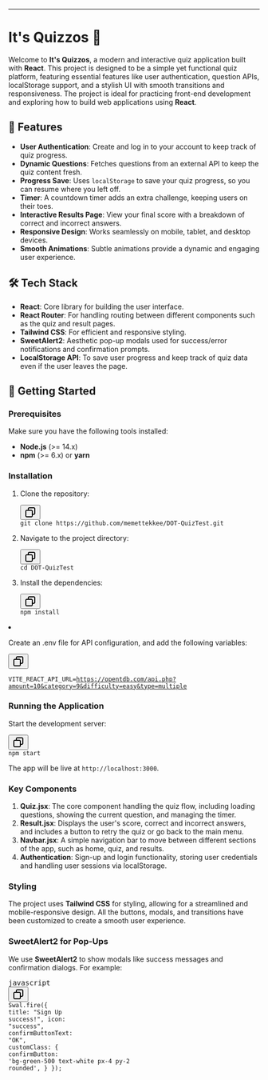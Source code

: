 <div class="w-full prose break-words markdown dark:prose-invert dark"><hr><h1>It's Quizzos 🎯</h1><p>Welcome to <strong>It's Quizzos</strong>, a modern and interactive quiz application built with <strong>React</strong>. This project is designed to be a simple yet functional quiz platform, featuring essential features like user authentication, question APIs, localStorage support, and a stylish UI with smooth transitions and responsiveness. The project is ideal for practicing front-end development and exploring how to build web applications using <strong>React</strong>.</p><h2>🌟 Features</h2><ul><li><strong>User Authentication</strong>: Create and log in to your account to keep track of quiz progress.</li><li><strong>Dynamic Questions</strong>: Fetches questions from an external API to keep the quiz content fresh.</li><li><strong>Progress Save</strong>: Uses <code>localStorage</code> to save your quiz progress, so you can resume where you left off.</li><li><strong>Timer</strong>: A countdown timer adds an extra challenge, keeping users on their toes.</li><li><strong>Interactive Results Page</strong>: View your final score with a breakdown of correct and incorrect answers.</li><li><strong>Responsive Design</strong>: Works seamlessly on mobile, tablet, and desktop devices.</li><li><strong>Smooth Animations</strong>: Subtle animations provide a dynamic and engaging user experience.</li></ul><h2>🛠️ Tech Stack</h2><ul><li><strong>React</strong>: Core library for building the user interface.</li><li><strong>React Router</strong>: For handling routing between different components such as the quiz and result pages.</li><li><strong>Tailwind CSS</strong>: For efficient and responsive styling.</li><li><strong>SweetAlert2</strong>: Aesthetic pop-up modals used for success/error notifications and confirmation prompts.</li><li><strong>LocalStorage API</strong>: To save user progress and keep track of quiz data even if the user leaves the page.</li></ul><h2>🚀 Getting Started</h2><h3>Prerequisites</h3><p>Make sure you have the following tools installed:</p><ul><li><strong>Node.js</strong> (&gt;= 14.x)</li><li><strong>npm</strong> (&gt;= 6.x) or <strong>yarn</strong></li></ul><h3>Installation</h3><ol><li><p>Clone the repository:</p><pre class="!overflow-visible"><div class="dark bg-gray-950 contain-inline-size rounded-md border-[0.5px] border-token-border-medium relative"><div class="flex items-center justify-between px-4 py-2 font-sans text-xs text-token-text-secondary bg-token-main-surface-secondary rounded-t-md h-9"></div><div class="sticky top-9 md:top-[5.75rem]"><div class="absolute bottom-0 flex items-center right-2 h-9"><div class="flex items-center px-2 font-sans text-xs rounded bg-token-main-surface-secondary text-token-text-secondary"><span class="" data-state="closed"><button class="flex items-center gap-1 py-1"><svg width="24" height="24" viewBox="0 0 24 24" fill="none" xmlns="http://www.w3.org/2000/svg" class="icon-sm"><path fill-rule="evenodd" clip-rule="evenodd" d="M7 5C7 3.34315 8.34315 2 10 2H19C20.6569 2 22 3.34315 22 5V14C22 15.6569 20.6569 17 19 17H17V19C17 20.6569 15.6569 22 14 22H5C3.34315 22 2 20.6569 2 19V10C2 8.34315 3.34315 7 5 7H7V5ZM9 7H14C15.6569 7 17 8.34315 17 10V15H19C19.5523 15 20 14.5523 20 14V5C20 4.44772 19.5523 4 19 4H10C9.44772 4 9 4.44772 9 5V7ZM5 9C4.44772 9 4 9.44772 4 10V19C4 19.5523 4.44772 20 5 20H14C14.5523 20 15 19.5523 15 19V10C15 9.44772 14.5523 9 14 9H5Z" fill="currentColor"></path></svg></button></span></div></div></div><div class="p-4 overflow-y-auto" dir="ltr"><code class="!whitespace-pre hljs language-bash">git <span class="hljs-built_in">clone</span> https://github.com/memettekkee/DOT-QuizTest.git
</code></div></div></pre></li><li><p>Navigate to the project directory:</p><pre class="!overflow-visible"><div class="dark bg-gray-950 contain-inline-size rounded-md border-[0.5px] border-token-border-medium relative"><div class="flex items-center justify-between px-4 py-2 font-sans text-xs text-token-text-secondary bg-token-main-surface-secondary rounded-t-md h-9"></div><div class="sticky top-9 md:top-[5.75rem]"><div class="absolute bottom-0 flex items-center right-2 h-9"><div class="flex items-center px-2 font-sans text-xs rounded bg-token-main-surface-secondary text-token-text-secondary"><span class="" data-state="closed"><button class="flex items-center gap-1 py-1"><svg width="24" height="24" viewBox="0 0 24 24" fill="none" xmlns="http://www.w3.org/2000/svg" class="icon-sm"><path fill-rule="evenodd" clip-rule="evenodd" d="M7 5C7 3.34315 8.34315 2 10 2H19C20.6569 2 22 3.34315 22 5V14C22 15.6569 20.6569 17 19 17H17V19C17 20.6569 15.6569 22 14 22H5C3.34315 22 2 20.6569 2 19V10C2 8.34315 3.34315 7 5 7H7V5ZM9 7H14C15.6569 7 17 8.34315 17 10V15H19C19.5523 15 20 14.5523 20 14V5C20 4.44772 19.5523 4 19 4H10C9.44772 4 9 4.44772 9 5V7ZM5 9C4.44772 9 4 9.44772 4 10V19C4 19.5523 4.44772 20 5 20H14C14.5523 20 15 19.5523 15 19V10C15 9.44772 14.5523 9 14 9H5Z" fill="currentColor"></path></svg></button></span></div></div></div><div class="p-4 overflow-y-auto" dir="ltr"><code class="!whitespace-pre hljs language-bash"><span class="hljs-built_in">cd</span> DOT-QuizTest
</code></div></div></pre></li><li><p>Install the dependencies:</p><pre class="!overflow-visible"><div class="dark bg-gray-950 contain-inline-size rounded-md border-[0.5px] border-token-border-medium relative"><div class="flex items-center justify-between px-4 py-2 font-sans text-xs text-token-text-secondary bg-token-main-surface-secondary rounded-t-md h-9"></div><div class="sticky top-9 md:top-[5.75rem]"><div class="absolute bottom-0 flex items-center right-2 h-9"><div class="flex items-center px-2 font-sans text-xs rounded bg-token-main-surface-secondary text-token-text-secondary"><span class="" data-state="closed"><button class="flex items-center gap-1 py-1"><svg width="24" height="24" viewBox="0 0 24 24" fill="none" xmlns="http://www.w3.org/2000/svg" class="icon-sm"><path fill-rule="evenodd" clip-rule="evenodd" d="M7 5C7 3.34315 8.34315 2 10 2H19C20.6569 2 22 3.34315 22 5V14C22 15.6569 20.6569 17 19 17H17V19C17 20.6569 15.6569 22 14 22H5C3.34315 22 2 20.6569 2 19V10C2 8.34315 3.34315 7 5 7H7V5ZM9 7H14C15.6569 7 17 8.34315 17 10V15H19C19.5523 15 20 14.5523 20 14V5C20 4.44772 19.5523 4 19 4H10C9.44772 4 9 4.44772 9 5V7ZM5 9C4.44772 9 4 9.44772 4 10V19C4 19.5523 4.44772 20 5 20H14C14.5523 20 15 19.5523 15 19V10C15 9.44772 14.5523 9 14 9H5Z" fill="currentColor"></path></svg></button></span></div></div></div><div class="p-4 overflow-y-auto" dir="ltr"><code class="!whitespace-pre hljs language-bash">npm install
</code></div></div></pre></li></ol>

</code></div></div></pre></li><li><p>Create an .env file for API configuration, and add the following variables:</p><pre class="!overflow-visible"><div class="dark bg-gray-950 contain-inline-size rounded-md border-[0.5px] border-token-border-medium relative"><div class="flex items-center justify-between px-4 py-2 font-sans text-xs text-token-text-secondary bg-token-main-surface-secondary rounded-t-md h-9"></div><div class="sticky top-9 md:top-[5.75rem]"><div class="absolute bottom-0 flex items-center right-2 h-9"><div class="flex items-center px-2 font-sans text-xs rounded bg-token-main-surface-secondary text-token-text-secondary"><span class="" data-state="closed"><button class="flex items-center gap-1 py-1"><svg width="24" height="24" viewBox="0 0 24 24" fill="none" xmlns="http://www.w3.org/2000/svg" class="icon-sm"><path fill-rule="evenodd" clip-rule="evenodd" d="M7 5C7 3.34315 8.34315 2 10 2H19C20.6569 2 22 3.34315 22 5V14C22 15.6569 20.6569 17 19 17H17V19C17 20.6569 15.6569 22 14 22H5C3.34315 22 2 20.6569 2 19V10C2 8.34315 3.34315 7 5 7H7V5ZM9 7H14C15.6569 7 17 8.34315 17 10V15H19C19.5523 15 20 14.5523 20 14V5C20 4.44772 19.5523 4 19 4H10C9.44772 4 9 4.44772 9 5V7ZM5 9C4.44772 9 4 9.44772 4 10V19C4 19.5523 4.44772 20 5 20H14C14.5523 20 15 19.5523 15 19V10C15 9.44772 14.5523 9 14 9H5Z" fill="currentColor"></path></svg></button></span></div></div></div><div class="p-4 overflow-y-auto" dir="ltr"><code class="!whitespace-pre hljs language-bash"> VITE_REACT_API_URL=https://opentdb.com/api.php?amount=10&category=9&difficulty=easy&type=multiple
</code></div></div></pre></li></ol>

<h3>Running the Application</h3><p>Start the development server:</p><pre class="!overflow-visible"><div class="dark bg-gray-950 contain-inline-size rounded-md border-[0.5px] border-token-border-medium relative"><div class="flex items-center justify-between px-4 py-2 font-sans text-xs text-token-text-secondary bg-token-main-surface-secondary rounded-t-md h-9"></div><div class="sticky top-9 md:top-[5.75rem]"><div class="absolute bottom-0 flex items-center right-2 h-9"><div class="flex items-center px-2 font-sans text-xs rounded bg-token-main-surface-secondary text-token-text-secondary"><span class="" data-state="closed"><button class="flex items-center gap-1 py-1"><svg width="24" height="24" viewBox="0 0 24 24" fill="none" xmlns="http://www.w3.org/2000/svg" class="icon-sm"><path fill-rule="evenodd" clip-rule="evenodd" d="M7 5C7 3.34315 8.34315 2 10 2H19C20.6569 2 22 3.34315 22 5V14C22 15.6569 20.6569 17 19 17H17V19C17 20.6569 15.6569 22 14 22H5C3.34315 22 2 20.6569 2 19V10C2 8.34315 3.34315 7 5 7H7V5ZM9 7H14C15.6569 7 17 8.34315 17 10V15H19C19.5523 15 20 14.5523 20 14V5C20 4.44772 19.5523 4 19 4H10C9.44772 4 9 4.44772 9 5V7ZM5 9C4.44772 9 4 9.44772 4 10V19C4 19.5523 4.44772 20 5 20H14C14.5523 20 15 19.5523 15 19V10C15 9.44772 14.5523 9 14 9H5Z" fill="currentColor"></path></svg></button></span></div></div></div><div class="p-4 overflow-y-auto" dir="ltr"><code class="!whitespace-pre hljs language-bash">npm start
</code></div></div></pre><p>The app will be live at <code>http://localhost:3000</code>.</p>

</code></div></div></pre><h3>Key Components</h3><ol><li><strong>Quiz.jsx</strong>: The core component handling the quiz flow, including loading questions, showing the current question, and managing the timer.</li><li><strong>Result.jsx</strong>: Displays the user's score, correct and incorrect answers, and includes a button to retry the quiz or go back to the main menu.</li><li><strong>Navbar.jsx</strong>: A simple navigation bar to move between different sections of the app, such as home, quiz, and results.</li><li><strong>Authentication</strong>: Sign-up and login functionality, storing user credentials and handling user sessions via localStorage.</li></ol><h3>Styling</h3><p>The project uses <strong>Tailwind CSS</strong> for styling, allowing for a streamlined and mobile-responsive design. All the buttons, modals, and transitions have been customized to create a smooth user experience.</p><h3>SweetAlert2 for Pop-Ups</h3><p>We use <strong>SweetAlert2</strong> to show modals like success messages and confirmation dialogs. For example:</p><pre class="!overflow-visible"><div class="dark bg-gray-950 contain-inline-size rounded-md border-[0.5px] border-token-border-medium relative"><div class="flex items-center justify-between px-4 py-2 font-sans text-xs text-token-text-secondary bg-token-main-surface-secondary rounded-t-md h-9">javascript</div><div class="sticky top-9 md:top-[5.75rem]"><div class="absolute bottom-0 flex items-center right-2 h-9"><div class="flex items-center px-2 font-sans text-xs rounded bg-token-main-surface-secondary text-token-text-secondary"><span class="" data-state="closed"><button class="flex items-center gap-1 py-1"><svg width="24" height="24" viewBox="0 0 24 24" fill="none" xmlns="http://www.w3.org/2000/svg" class="icon-sm"><path fill-rule="evenodd" clip-rule="evenodd" d="M7 5C7 3.34315 8.34315 2 10 2H19C20.6569 2 22 3.34315 22 5V14C22 15.6569 20.6569 17 19 17H17V19C17 20.6569 15.6569 22 14 22H5C3.34315 22 2 20.6569 2 19V10C2 8.34315 3.34315 7 5 7H7V5ZM9 7H14C15.6569 7 17 8.34315 17 10V15H19C19.5523 15 20 14.5523 20 14V5C20 4.44772 19.5523 4 19 4H10C9.44772 4 9 4.44772 9 5V7ZM5 9C4.44772 9 4 9.44772 4 10V19C4 19.5523 4.44772 20 5 20H14C14.5523 20 15 19.5523 15 19V10C15 9.44772 14.5523 9 14 9H5Z" fill="currentColor"></path></svg></button></span></div></div></div><div class="p-4 overflow-y-auto" dir="ltr"><code class="!whitespace-pre hljs language-javascript"><span class="hljs-title class_">Swal</span>.<span class="hljs-title function_">fire</span>({
    <span class="hljs-attr">title</span>: <span class="hljs-string">"Sign Up success!"</span>,
    <span class="hljs-attr">icon</span>: <span class="hljs-string">"success"</span>,
    <span class="hljs-attr">confirmButtonText</span>: <span class="hljs-string">"OK"</span>,
    <span class="hljs-attr">customClass</span>: {
        <span class="hljs-attr">confirmButton</span>: <span class="hljs-string">'bg-green-500 text-white px-4 py-2 rounded'</span>,
    }
});
